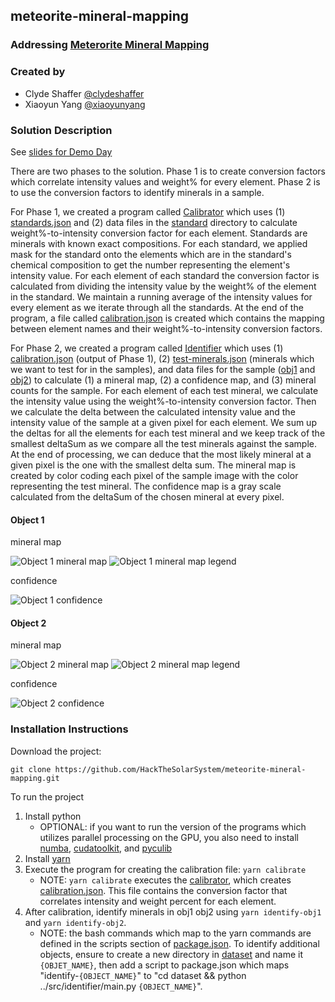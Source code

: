 ## meteorite-mineral-mapping

### Addressing [Meterorite Mineral Mapping](https://github.com/amnh/HackTheSolarSystem/wiki/Meteorite-Mineral-Mapping)

### Created by

- Clyde Shaffer [@clydeshaffer](https://github.com/clydeshaffer)
- Xiaoyun Yang [@xiaoyunyang](https://github.com/xiaoyunyang)

### Solution Description

See [slides for Demo Day](https://docs.google.com/presentation/d/1vgvUrzNKKyIVOv5fUPATqIRv6TOE3N-T2gS-2qjjIIM/edit?usp=sharing)

There are two phases to the solution. Phase 1 is to create conversion factors which correlate intensity values and weight% for every element. Phase 2 is to use the conversion factors to identify minerals in a sample.

For Phase 1, we created a program called [Calibrator](src/calibrator/main.py) which uses (1) [standards.json](dataset/standard/standards.json) and (2) data files in the [standard](dataset/standard) directory to calculate weight%-to-intensity conversion factor for each element. Standards are minerals with known exact compositions. For each standard, we applied mask for the standard onto the elements which are in the standard's chemical composition to get the number representing the element's intensity value. For each element of each standard the conversion factor is calculated from dividing the intensity value by the weight% of the element in the standard. We maintain a running average of the intensity values for every element as we iterate through all the standards. At the end of the program, a file called [calibration.json](dataset/calibration.json) is created which contains the mapping between element names and their weight%-to-intensity conversion factors.

For Phase 2, we created a program called [Identifier](src/identifier/main.py) which uses (1) [calibration.json](dataset/calibration.json) (output of Phase 1), (2) [test-minerals.json](dataset/test-minerals.json) (minerals which we want to test for in the samples), and data files for the sample ([obj1](dataset/obj1) and [obj2](dataset/obj2)) to calculate (1) a mineral map, (2) a confidence map, and (3) mineral counts for the sample. For each element of each test mineral, we calculate the intensity value using the weight%-to-intensity conversion factor. Then we calculate the delta between the calculated intensity value and the intensity value of the sample at a given pixel for each element. We sum up the deltas for all the elements for each test mineral and we keep track of the smallest deltaSum as we compare all the test minerals against the sample. At the end of processing, we can deduce that the most likely mineral at a given pixel is the one with the smallest delta sum. The mineral map is created by color coding each pixel of the sample image with the color representing the test mineral. The confidence map is a gray scale calculated from the deltaSum of the chosen mineral at every pixel.

#### Object 1

mineral map

![Object 1 mineral map](dataset/obj1_mineralmap.gif)
![Object 1 mineral map legend](dataset/obj1_legend.gif)

confidence

![Object 1 confidence](dataset/obj1_confidence.jpg)

#### Object 2

mineral map

![Object 2 mineral map](dataset/obj2_mineralmap.gif)
![Object 2 mineral map legend](dataset/obj2_legend.gif)

confidence

![Object 2 confidence](dataset/obj2_confidence.jpg)

### Installation Instructions

Download the project:

```
git clone https://github.com/HackTheSolarSystem/meteorite-mineral-mapping.git
```

To run the project

1. Install python
    - OPTIONAL: if you want to run the version of the programs which utilizes parallel processing on the GPU, you also need to install [numba](https://pypi.org/project/numba/), [cudatoolkit](https://developer.nvidia.com/cuda-toolkit), and [pyculib](https://github.com/numba/pyculib/blob/master/docs/quickstart.md)
2. Install [yarn](https://www.google.com/search?q=yarn+install&oq=yarn+install&aqs=chrome..69i57j0l5.1257j0j7&sourceid=chrome&ie=UTF-8)
3. Execute the program for creating the calibration file: `yarn calibrate`
    - NOTE: `yarn calibrate` executes the [calibrator](/src/calibrator/main.py), which creates [calibration.json](/dataset/calibration.json). This file contains the conversion factor that correlates intensity and weight percent for each element.
4. After calibration, identify minerals in obj1 obj2 using `yarn identify-obj1` and `yarn identify-obj2`.
    - NOTE: the bash commands which map to the yarn commands are defined in the scripts section of [package.json](package.json). To identify additional objects, ensure to create a new directory in [dataset](/dataset) and name it `{OBJET_NAME}`, then add a script to package.json which maps "identify-`{OBJECT_NAME}`" to "cd dataset && python ../src/identifier/main.py `{OBJECT_NAME}`".